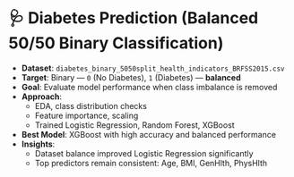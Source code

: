 # 🩺 Diabetes Prediction (Balanced 50/50 Binary Classification)

- **Dataset**: `diabetes_binary_5050split_health_indicators_BRFSS2015.csv`
- **Target**: Binary — `0` (No Diabetes), `1` (Diabetes) — **balanced**
- **Goal**: Evaluate model performance when class imbalance is removed
- **Approach**:
  - EDA, class distribution checks
  - Feature importance, scaling
  - Trained Logistic Regression, Random Forest, XGBoost
- **Best Model**: XGBoost with high accuracy and balanced performance
- **Insights**:
  - Dataset balance improved Logistic Regression significantly
  - Top predictors remain consistent: Age, BMI, GenHlth, PhysHlth
